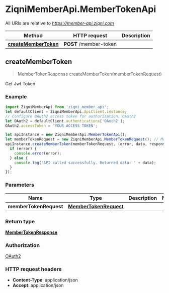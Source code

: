 # ZiqniMemberApi.MemberTokenApi

All URIs are relative to *https://member-api.ziqni.com*

Method | HTTP request | Description
------------- | ------------- | -------------
[**createMemberToken**](MemberTokenApi.md#createMemberToken) | **POST** /member-token | 



## createMemberToken

> MemberTokenResponse createMemberToken(memberTokenRequest)



Get Jwt Token

### Example

```javascript
import ZiqniMemberApi from 'ziqni_member_api';
let defaultClient = ZiqniMemberApi.ApiClient.instance;
// Configure OAuth2 access token for authorization: OAuth2
let OAuth2 = defaultClient.authentications['OAuth2'];
OAuth2.accessToken = 'YOUR ACCESS TOKEN';

let apiInstance = new ZiqniMemberApi.MemberTokenApi();
let memberTokenRequest = new ZiqniMemberApi.MemberTokenRequest(); // MemberTokenRequest | 
apiInstance.createMemberToken(memberTokenRequest, (error, data, response) => {
  if (error) {
    console.error(error);
  } else {
    console.log('API called successfully. Returned data: ' + data);
  }
});
```

### Parameters


Name | Type | Description  | Notes
------------- | ------------- | ------------- | -------------
 **memberTokenRequest** | [**MemberTokenRequest**](MemberTokenRequest.md)|  | 

### Return type

[**MemberTokenResponse**](MemberTokenResponse.md)

### Authorization

[OAuth2](../README.md#OAuth2)

### HTTP request headers

- **Content-Type**: application/json
- **Accept**: application/json

